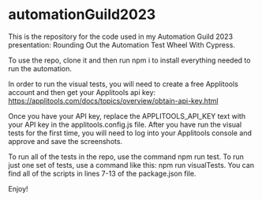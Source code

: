 # automationGuild2023
This is the repository for the code used in my Automation Guild 2023 presentation: Rounding Out the Automation Test Wheel With Cypress.

To use the repo, clone it and then run npm i to install everything needed to run the automation.

In order to run the visual tests, you will need to create a free Applitools account and then get your Applitools api key: https://applitools.com/docs/topics/overview/obtain-api-key.html

Once you have your API key, replace the APPLITOOLS_API_KEY text with your API key in the applitools.config.js file. After you have run the visual tests for the first time, you will need to log into your Applitools console and approve and save the screenshots.

To run all of the tests in the repo, use the command npm run test.  To run just one set of tests, use a command like this: npm run visualTests. You can find all of the scripts in lines 7-13 of the package.json file.

Enjoy!
